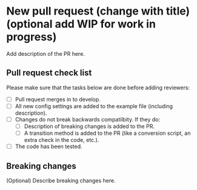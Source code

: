 # New pull request (change with title) (optional add WIP for work in progress)

Add description of the PR here.

## Pull request check list

Please make sure that the tasks below are done before adding reviewers:

- [ ] Pull request merges in to develop.
- [ ] All new config settings are added to the example file (including description).
- [ ] Changes do not break backwards compatilbity. If they do:
  - [ ] Description of breaking changes is added to the PR.
  - [ ] A transition method is added to the PR (like a conversion script, an extra check in the code, etc.).
- [ ] The code has been tested.

 ## Breaking changes
 
 (Optional) Describe breaking changes here.
